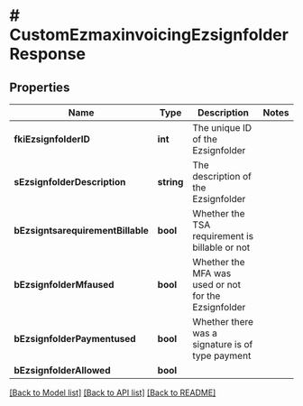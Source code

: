 # # CustomEzmaxinvoicingEzsignfolderResponse

## Properties

Name | Type | Description | Notes
------------ | ------------- | ------------- | -------------
**fkiEzsignfolderID** | **int** | The unique ID of the Ezsignfolder |
**sEzsignfolderDescription** | **string** | The description of the Ezsignfolder |
**bEzsigntsarequirementBillable** | **bool** | Whether the TSA requirement is billable or not |
**bEzsignfolderMfaused** | **bool** | Whether the MFA was used or not for the Ezsignfolder |
**bEzsignfolderPaymentused** | **bool** | Whether there was a signature is of type payment |
**bEzsignfolderAllowed** | **bool** |  |

[[Back to Model list]](../../README.md#models) [[Back to API list]](../../README.md#endpoints) [[Back to README]](../../README.md)
